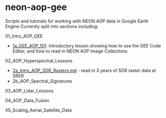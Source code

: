 # neon-aop-gee
Scripts and tutorials for working with NEON AOP data in Google Earth Engine
Currently split into sections including:

01_Intro_AOP_GEE 
  - [1a_GEE_AOP_101](./01_Intro_AOP_GEE/1a_GEE_AOP_101.md): Introductory lesson showing how to use the GEE Code Editor, and how to read in NEON AOP Image Collections

02_AOP_Hyperspectral_Lessons
 - [2a_Intro_AOP_SDR_Rasters.md](02_AOP_Hyperspectral_Lessons/2a_Intro_AOP_Hyperspectral/2a_Intro_AOP_SDR_Rasters.md) - read in 3 years of SDR raster data at SRER
 - 2b_AOP_Spectral_Signatures
 
 03_AOP_Lidar_Lessons
 
 04_AOP_Data_Fusion
 
 05_Scaling_Aerial_Satellite_Data 
